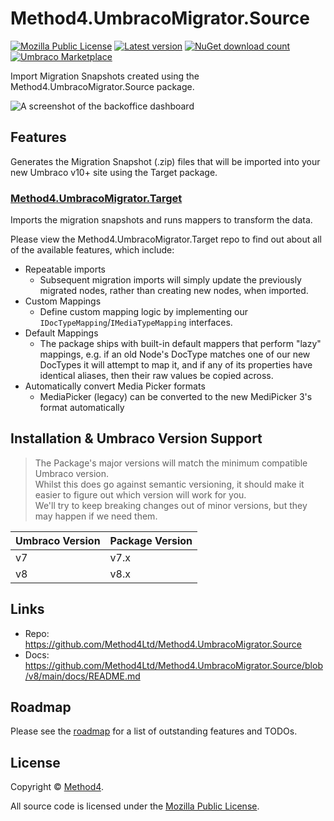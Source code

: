 # Method4.UmbracoMigrator.Source
[![Mozilla Public License](https://img.shields.io/badge/MPL--2.0-orange?label=license)](https://opensource.org/licenses/MPL-2) 
[![Latest version](https://img.shields.io/nuget/v/Method4.UmbracoMigrator.Source?label=nuget)](https://www.nuget.org/packages/Method4.UmbracoMigrator.Source) 
[![NuGet download count](https://img.shields.io/nuget/dt/Method4.UmbracoMigrator.Source?label=downloads)](https://www.nuget.org/packages/Method4.UmbracoMigrator.Source)
[![Umbraco Marketplace](https://img.shields.io/badge/umbraco-marketplace-%233544B1)](https://marketplace.umbraco.com/package/method4.umbracomigrator.source)

Import Migration Snapshots created using the Method4.UmbracoMigrator.Source package.

![A screenshot of the backoffice dashboard](https://raw.githubusercontent.com/Method4Ltd/Method4.UmbracoMigrator.Source/v8/main/docs/images/backofficedashboard.png)

## Features
Generates the Migration Snapshot (.zip) files that will be imported into your new Umbraco v10+ site using the Target package.

### [Method4.UmbracoMigrator.Target](https://github.com/Method4Ltd/Method4.UmbracoMigrator.Target)
Imports the migration snapshots and runs mappers to transform the data.

Please view the Method4.UmbracoMigrator.Target repo to find out about all of the available features, which include:
- Repeatable imports
    - Subsequent migration imports will simply update the previously migrated nodes, rather than creating new nodes, when imported.
- Custom Mappings
    - Define custom mapping logic by implementing our `IDocTypeMapping`/`IMediaTypeMapping` interfaces.
- Default Mappings
    - The package ships with built-in default mappers that perform "lazy" mappings, e.g. if an old Node's DocType matches one of our new DocTypes it will attempt to map it, and if any of its properties have identical aliases, then their raw values be copied across.
- Automatically convert Media Picker formats
    - MediaPicker (legacy) can be converted to the new MediPicker 3's format automatically

## Installation & Umbraco Version Support
> The Package's major versions will match the minimum compatible Umbraco version.  
> Whilst this does go against semantic versioning, it should make it easier to figure out which version will work for you.  
> We'll try to keep breaking changes out of minor versions, but they may happen if we need them.

| Umbraco Version | Package Version |
|-----------------|-----------------|
| v7              | v7.x            |
| v8              | v8.x            |

## Links
- Repo: https://github.com/Method4Ltd/Method4.UmbracoMigrator.Source
- Docs: https://github.com/Method4Ltd/Method4.UmbracoMigrator.Source/blob/v8/main/docs/README.md

## Roadmap
Please see the [roadmap](https://github.com/Method4Ltd/Method4.UmbracoMigrator.Source/blob/v8/main/docs/ROADMAP.md) for a list of outstanding features and TODOs.

## License
Copyright &copy; [Method4](https://www.method4.co.uk/).

All source code is licensed under the [Mozilla Public License](https://github.com/Method4Ltd/Method4.UmbracoMigrator.Source/blob/v8/main/LICENSE).
